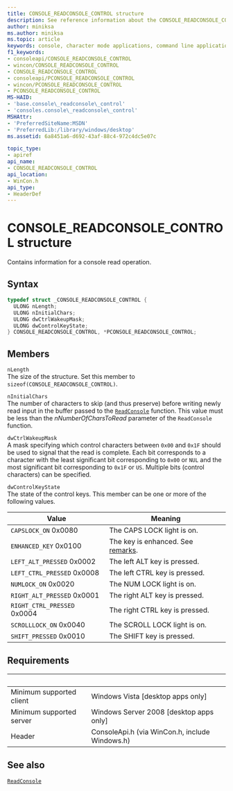 ```yaml
---
title: CONSOLE_READCONSOLE_CONTROL structure
description: See reference information about the CONSOLE_READCONSOLE_CONTROL structure, which contains information for a console read operation.
author: miniksa
ms.author: miniksa
ms.topic: article
keywords: console, character mode applications, command line applications, terminal applications, console api
f1_keywords: 
- consoleapi/CONSOLE_READCONSOLE_CONTROL
- wincon/CONSOLE_READCONSOLE_CONTROL
- CONSOLE_READCONSOLE_CONTROL
- consoleapi/PCONSOLE_READCONSOLE_CONTROL
- wincon/PCONSOLE_READCONSOLE_CONTROL
- PCONSOLE_READCONSOLE_CONTROL
MS-HAID:
- 'base.console\_readconsole\_control'
- 'consoles.console\_readconsole\_control'
MSHAttr:
- 'PreferredSiteName:MSDN'
- 'PreferredLib:/library/windows/desktop'
ms.assetid: 6a8451a6-d692-43af-88c4-972c4dc5e07c

topic_type:
- apiref
api_name:
- CONSOLE_READCONSOLE_CONTROL
api_location:
- WinCon.h
api_type:
- HeaderDef
---
```


# CONSOLE\_READCONSOLE\_CONTROL structure

Contains information for a console read operation.

## Syntax

```C
typedef struct _CONSOLE_READCONSOLE_CONTROL {
  ULONG nLength;
  ULONG nInitialChars;
  ULONG dwCtrlWakeupMask;
  ULONG dwControlKeyState;
} CONSOLE_READCONSOLE_CONTROL, *PCONSOLE_READCONSOLE_CONTROL;
```

## Members

`nLength`  
The size of the structure. Set this member to `sizeof(CONSOLE_READCONSOLE_CONTROL)`.

`nInitialChars`  
The number of characters to skip (and thus preserve) before writing newly read input in the buffer passed to the [`ReadConsole`](readconsole.md) function. This value must be less than the *nNumberOfCharsToRead* parameter of the `ReadConsole` function.

`dwCtrlWakeupMask`  
A mask specifying which control characters between `0x00` and `0x1F` should be used to signal that the read is complete. Each bit corresponds to a character with the least significant bit corresponding to `0x00` or `NUL` and the most significant bit corresponding to `0x1F` or `US`. Multiple bits (control characters) can be specified.

`dwControlKeyState`  
The state of the control keys. This member can be one or more of the following values.

| Value | Meaning |
|-|-|
| `CAPSLOCK_ON` 0x0080 | The CAPS LOCK light is on. |
| `ENHANCED_KEY` 0x0100 | The key is enhanced. See [remarks](key-event-record-str.md#remarks). |
| `LEFT_ALT_PRESSED` 0x0002 | The left ALT key is pressed. |
| `LEFT_CTRL_PRESSED` 0x0008 | The left CTRL key is pressed. |
| `NUMLOCK_ON` 0x0020 | The NUM LOCK light is on. |
| `RIGHT_ALT_PRESSED` 0x0001 | The right ALT key is pressed. |
| `RIGHT_CTRL_PRESSED` 0x0004 | The right CTRL key is pressed. |
| `SCROLLLOCK_ON` 0x0040 | The SCROLL LOCK light is on. |
| `SHIFT_PRESSED` 0x0010 | The SHIFT key is pressed. |

## Requirements

| &nbsp; | &nbsp; |
|-|-|
| Minimum supported client | Windows Vista \[desktop apps only\] |
| Minimum supported server | Windows Server 2008 \[desktop apps only\] |
| Header | ConsoleApi.h (via WinCon.h, include Windows.h) |

## See also

[`ReadConsole`](readconsole.md)
